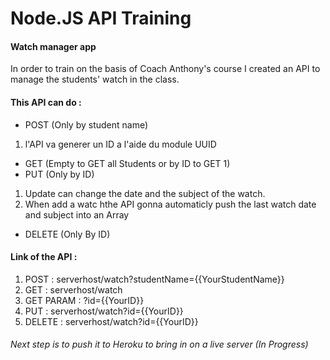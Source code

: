 # Node.JS API Training

#### Watch manager app

In order to train on the basis of Coach Anthony's course I created an API to manage the students' watch in the class.

#### This API can do :

* POST (Only by student name)
1. l'API va generer un ID a l'aide du module UUID

* GET (Empty to GET all Students or by ID to GET 1)
* PUT (Only by ID)
1. Update can change the date and the subject of the watch.
2. When add a watc hthe API gonna automaticly push the last watch date and subject into an Array

* DELETE (Only By ID)

#### Link of the API :

1. POST : serverhost/watch?studentName={{YourStudentName}}
2. GET : serverhost/watch
2. GET PARAM : ?id={{YourID}}
3. PUT : serverhost/watch?id={{YourID}}
4. DELETE : serverhost/watch?id={{YourID}}

###### Next step is to push it to Heroku to bring in on a live server (In Progress)
